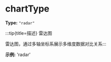 # chartType

**Type:** `"radar"`

:::tip{title=描述}
雷达图



雷达图，通过多轴坐标系展示多维度数据对比关系:::


 

**示例:**
'radar'


 

